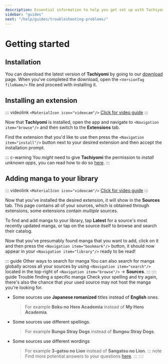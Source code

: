 ```yaml
---
description: Essential information to help you get set up with Tachiyomi.
sidebar: "guides"
next: "/help/guides/troubleshooting-problems/"
---
```


# Getting started

## Installation

You can download the latest version of **Tachiyomi** by going to our [download](../../download/) page.
When you've completed the download, open the `<VersionTag fileName/>` file and proceed with installing it.

## Installing an extension

::: videolink
`<MaterialIcon icon="videocam"/>` [ Click for video guide](/assets/guides_extension-install.mp4)
:::

Now that **Tachiyomi** is installed, open the app and navigate to `<Navigation item="browse"/>` and then switch to the **Extensions** tab.

Find the extension that you'd like to use then press the `<Navigation item="install"/>` button next to your desired extension and then accept the installation prompt.

::: c-warning
You *might* need to give **Tachiyomi** the permission to *install unknown apps*, you can read how to do so [here](/help/faq/#how-do-i-allow-third-party-installations).
:::

## Adding manga to your library

::: videolink
`<MaterialIcon icon="videocam"/>` [ Click for video guide](/assets/guides_library-add.mp4)
:::

Now that you've installed the desired extension, it will show in the **Sources** tab. This page contains all of your sources, which is obtained through extensions, some extensions contain *multiple* sources.

To find and add manga to your library, tap **Latest** for a source's most recently updated manga, or tap on the source itself to browse and search their catalog.

Now that you've presumably found manga that you want to add, click on it and then press the `<Navigation item="bookmark"/>` button, it should now appear in your `<Navigation item="library"/>` ready to be read!

::: guide Other ways to search for manga
You can also search for manga globally across all your sources by using `<Navigation item="search"/>` located in the top-right of `<Navigation item="browse"/>` → **Sources**.
:::
:::: guide Trouble finding a specific manga
Check your spelling and try again, there's also the chance that your used source may not host the manga you're looking for.
* Some sources use **Japanese romanized** titles instead of **English** ones.
  > For example **Boku no Hero Academia** instead of **My Hero Academia**.
* Some sources use different spellings.
  > For example **Bungo Stray Dogs** instead of **Bungou Stray Dogs**.
* Some sources use different wordings
  > For example **3-gatsu no Lion** instead of **Sangatsu no Lion**.
::: note
Find more potential answers to your questions [here](/help/faq/#why-can-t-i-find-x-manga).
:::
::::
